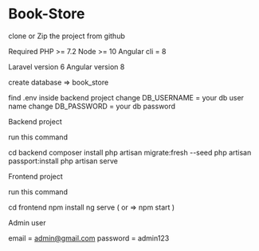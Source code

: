 ﻿# Book-Store
 
 clone or Zip the project from github

Required PHP >= 7.2
Node >= 10
Angular cli = 8

Laravel version 6
Angular version 8

create database => book_store

find .env inside backend project
change DB_USERNAME = your db user name
change DB_PASSWORD = your db password

Backend project

run this command

cd backend
composer install
php artisan migrate:fresh --seed
php artisan passport:install
php artisan serve

Frontend project

run this command

cd frontend
npm install
ng serve ( or => npm start )

Admin user

email = admin@gmail.com
password = admin123
